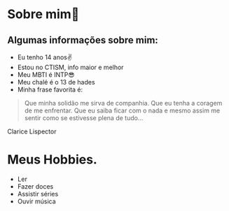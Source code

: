 # Sobre mim💫

## Algumas informações sobre mim:

- Eu tenho 14 anos✌
- Estou no CTISM, info maior e melhor
- Meu MBTI é INTP😎
- Meu chalé é o 13 de hades
- Minha frase favorita é:
>Que minha solidão me sirva de companhia. 
Que eu tenha a coragem de me enfrentar.
Que eu saiba ficar com o nada e mesmo assim 
me sentir como se estivesse plena de tudo...

Clarice Lispector

# Meus Hobbies.
- Ler
- Fazer doces
- Assistir séries
- Ouvir música


 
